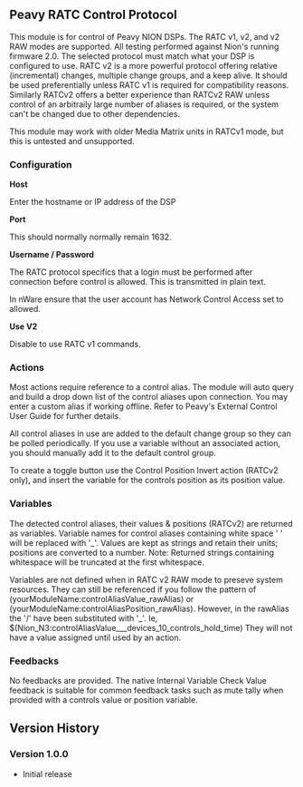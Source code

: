## Peavy RATC Control Protocol

This module is for control of Peavy NION DSPs. The RATC v1, v2, and v2 RAW modes are supported. All testing performed against Nion's running firmware 2.0. The selected protocol must match what your DSP is configured to use. RATC v2 is a more powerful protocol offering relative (incremental) changes, multiple change groups, and a keep alive. It should be used preferentially unless RATC v1 is required for compatibility reasons. Similarly RATCv2 offers a better experience than RATCv2 RAW unless control of an arbitraily large number of aliases is required, or the system can't be changed due to other dependencies. 

This module may work with older Media Matrix units in RATCv1 mode, but this is untested and unsupported.

### Configuration

**Host** 

Enter the hostname or IP address of the DSP

**Port**

This should normally normally remain 1632.

**Username / Password**

The RATC protocol specifics that a login must be performed after connection before control is allowed. This is transmitted in plain text.

In nWare ensure that the user account has Network Control Access set to allowed.

**Use V2**

Disable to use RATC v1 commands.

### Actions

Most actions require reference to a control alias. The module will auto query and build a drop down list of the control aliases upon connection. You may enter a custom alias if working offline. Refer to Peavy's External Control User Guide for further details.

All control aliases in use are added to the default change group so they can be polled periodically. If you use a variable without an associated action, you should manually add it to the default control group.

To create a toggle button use the Control Position Invert action (RATCv2 only), and insert the variable for the controls position as its position value.

### Variables

The detected control aliases, their values & positions (RATCv2) are returned as variables. Variable names for control aliases containing white space ' ' will be replaced with '_'. Values are kept as strings and retain their units; positions are converted to a number. Note: Returned strings containing whitespace will be truncated at the first whitespace.

Variables are not defined when in RATC v2 RAW mode to preseve system resources. They can still be referenced if you follow the pattern of (yourModuleName:controlAliasValue_rawAlias) or (yourModuleName:controlAliasPosition_rawAlias). However, in the rawAlias the '/' have been substituted with '_'. Ie, $(Nion_N3:controlAliasValue___devices_10_controls_hold_time)
They will not have a value assigned until used by an action.

### Feedbacks

No feedbacks are provided. The native Internal Variable Check Value feedback is suitable for common feedback tasks such as mute tally when provided with a controls value or position variable.

## Version History

### Version 1.0.0
- Initial release
